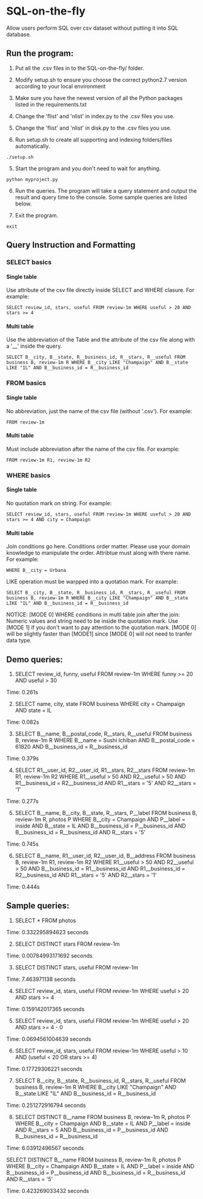 # SQL-on-the-fly
Allow users perform SQL over csv dataset without putting it into SQL database.

## Run the program:
1. Put all the .csv files in to the SQL-on-the-fly/ folder.

2. Modify setup.sh to ensure you choose the correct python2.7 version according to your local environment

3. Make sure you have the newest version of all the Python packages listed in the requirements.txt

4. Change the 'flist' and 'nlist' in index.py to the .csv files you use.

5. Change the 'flist' and 'nlist' in disk.py to the .csv files you use.

6. Run setup.sh to create all supporting and indexing folders/files automatically.

```
./setup.sh
```

5. Start the program and you don't need to wait for anything.
```
python myproject.py
```

6. Run the queries. The program will take a query statement and output the result and query time to the console. Some sample queries are listed below.

7. Exit the program.
```
exit
```

## Query Instruction and Formatting
### SELECT basics

#### Single table
Use attribute of the csv file directly inside SELECT and WHERE clasure. For example:
```
SELECT review_id, stars, useful FROM review-1m WHERE useful > 20 AND stars >= 4
```
#### Multi table
Use the abbreviation of the Table and the attribute of the csv file along with a '\__' inside the query.
```
SELECT B__city, B__state, R__business_id, R__stars, R__useful FROM business B, review-1m R WHERE B__city LIKE "Champaign" AND B__state LIKE "IL" AND B__business_id = R__business_id
```
### FROM basics
#### Single table
No abbreviation, just the name of the csv file (without '.csv'). For example:
```
FROM review-1m
```
#### Multi table
Must include abbreviation after the name of the csv file. For example:
```
FROM review-1m R1, review-1m R2
```
### WHERE basics
#### Single table
No quotation mark on string. For example:
```
SELECT review_id, stars, useful FROM review-1m WHERE useful > 20 AND stars >= 4 AND city = Champaign
```
#### Multi table
Join conditions go here. Conditions order matter. Please use your domain knowledge to manipulate the order.
Attribtue must along with there name. For example:
```
WHERE B__city = Urbana
```
LIKE operation must be warpped into a quotation mark. For example:
```
SELECT B__city, B__state, R__business_id, R__stars, R__useful FROM business B, review-1m R WHERE B__city LIKE "Champaign" AND B__state LIKE "IL" AND B__business_id = R__business_id
```
NOTICE: [MODE 0] WHERE conditions in multi table join after the join: Numeric values and string need to be inside the quotation mark. Use [MODE 1] if you don't want to pay attention to the quotation mark. [MODE 0] will be slightly faster than [MODE1] since \[MODE 0\] will not need to tranfer data type.

## Demo queries:
1. SELECT review_id, funny, useful FROM review-1m WHERE funny >= 20 AND useful > 30

  Time: 0.261s

2. SELECT name, city, state FROM business WHERE city = Champaign AND state = IL

  Time: 0.082s

3. SELECT B\__name, B\__postal_code, R\__stars, R\__useful FROM business B, review-1m R WHERE B\__name = Sushi Ichiban AND B\__postal_code = 61820 AND B\__business_id = R\__business_id

  Time: 0.379s

4. SELECT R1\__user_id, R2\__user_id, R1\__stars, R2\__stars FROM review-1m R1, review-1m R2 WHERE R1\__useful > 50 AND R2\__useful > 50 AND R1\__business_id = R2\__business_id AND R1\__stars = '5' AND R2\__stars = '1'
  
  Time: 0.277s

5. SELECT B\__name, B\__city, B\__state, R\__stars, P\__label FROM business B, review-1m R, photos P WHERE B\__city = Champaign AND P\__label = inside AND B\__state = IL AND B\__business_id = P\__business_id AND B\__business_id = R\__business_id AND R\__stars = '5'

  Time: 0.745s

6. SELECT B\__name, R1\__user_id, R2\__user_id, B\__address FROM business B, review-1m R1, review-1m R2 WHERE R1\__useful > 50 AND R2\__useful > 50 AND B\__business_id = R1\__business_id AND R1\__business_id = R2\__business_id AND R1\__stars = '5' AND R2\__stars = '1'

  Time: 0.444s

## Sample queries:
1. SELECT * FROM photos

  Time: 0.332295894623 seconds

2. SELECT DISTINCT stars FROM review-1m

  Time: 0.00784993171692 seconds

3. SELECT DISTINCT stars, useful FROM review-1m

  Time: 7.463971138 seconds

4. SELECT review_id, stars, useful FROM review-1m WHERE useful > 20 AND stars >= 4

  Time: 0.159142017365 seconds

5. SELECT review_id, stars, useful FROM review-1m WHERE useful > 20 AND stars >= 4 - 0

  Time: 0.0694561004639 seconds

6. SELECT review_id, stars, useful FROM review-1m WHERE useful > 10 AND (useful < 20 OR stars >= 4)

  Time: 0.17729306221 seconds

7. SELECT B\__city, B\__state, R\__business_id, R\__stars, R\__useful FROM business B, review-1m R WHERE B\__city LIKE "Champaign" AND B\__state LIKE "IL" AND B\__business_id = R\__business_id

  Time: 0.251272916794 seconds

8. SELECT DISTINCT B\__name FROM business B, review-1m R, photos P WHERE B\__city = Champaign AND B\__state = IL AND P\__label = inside AND R\__stars = 5 AND B\__business_id = P\__business_id AND B\__business_id = R\__business_id

  Time: 6.03912496567 seconds

  SELECT DISTINCT B\__name FROM business B, review-1m R, photos P WHERE B\__city = Champaign AND B\__state = IL AND P\__label = inside AND B\__business_id = P\__business_id AND B\__business_id = R\__business_id AND R\__stars = '5'

  Time: 0.423269033432 seconds
